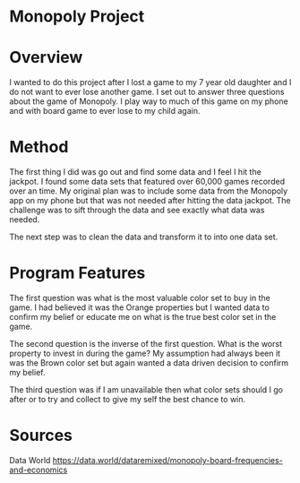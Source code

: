 # Monopoly Project

# Overview
I wanted to do this project after I lost a game to my 7 year old daughter and I do not want to ever lose another game. I set out to answer three questions about the game of Monopoly. I play way to much of this game on my phone and with board game to ever lose to my child again. 

# Method

The first thing I did was go out and find some data and I feel I hit the jackpot. I found some data sets that featured over 60,000 games recorded over an time. My original plan was to include some data from the Monopoly app on my phone but that was not needed after hitting the data jackpot. The challenge was to sift through the data and see exactly what data was needed. 

The next step was to clean the data and transform it to into one data set. 

# Program Features

The first question was what is the most valuable color set to buy in the game. I had believed it was the Orange properties but I wanted data to confirm my belief or educate me on what is the true best color set in the game. 

The second question is the inverse of the first question. What is the worst property to invest in during the game? My assumption had always been it was the Brown color set but again wanted a data driven decision to confirm my belief.

The third question was if I am unavailable then what color sets should I go after or to try and collect to give my self the best chance to win.

# Sources

Data World
https://data.world/dataremixed/monopoly-board-frequencies-and-economics
